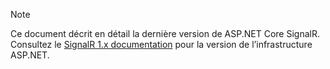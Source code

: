 > [!NOTE]
> Ce document décrit en détail la dernière version de ASP.NET Core SignalR. Consultez le [SignalR 1.x documentation](/aspnet/signalr/) pour la version de l’infrastructure ASP.NET.